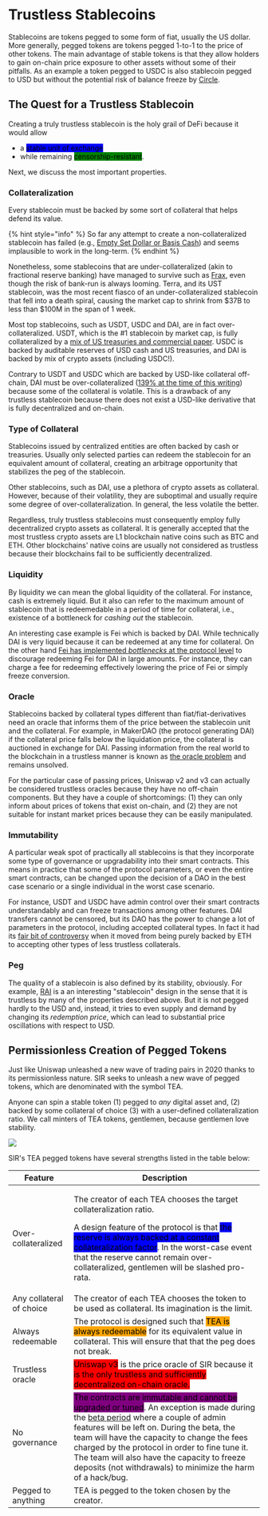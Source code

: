 # Trustless Stablecoins

Stablecoins are tokens pegged to some form of fiat, usually the US dollar. More generally, pegged tokens are tokens pegged 1-to-1 to the price of other tokens. The main advantage of stable tokens is that they allow holders to gain on-chain price exposure to other assets without some of their pitfalls. As an example a token pegged to USDC is also stablecoin pegged to USD but without the potential risk of balance freeze by [Circle](https://www.circle.com/en/usdc).

## The Quest for a Trustless Stablecoin

Creating a truly trustless stablecoin is the holy grail of DeFi because it would allow

* a <mark style="background-color:blue;">stable unit of exchange</mark>&#x20;
* while remaining <mark style="background-color:green;">censorship-resistant</mark>.

Next, we discuss the most important properties.

### Collateralization

Every stablecoin must be backed by some sort of collateral that helps defend its value.&#x20;

{% hint style="info" %}
So far any attempt to create a non-collateralized stablecoin has failed (e.g., [Empty Set Dollar or Basis Cash](https://blog.hubbleprotocol.io/stablecoin-cemetery/)) and seems implausible to work in the long-term.
{% endhint %}

Nonetheless, some stablecoins that are under-collateralized (akin to fractional reserve banking) have managed to survive such as [Frax](https://frax.finance/), even though the risk of bank-run is always looming. Terra, and its UST stablecoin, was the most recent fiasco of an under-collateralized stablecoin that fell into a death spiral, causing the market cap to shrink from $37B to less than $100M in the span of 1 week.

Most top stablecoins, such as USDT, USDC and DAI, are in fact over-collateralized. USDT, which is the #1 stablecoin by market cap, is fully collateralized by a [mix of US treasuries and commercial paper](https://tether.to/en/understanding-tethers-peg-and-reserves/). USDC is backed by auditable reserves of USD cash and US treasuries, and DAI is backed by mix of crypto assets (including USDC!).&#x20;

Contrary to USDT and USDC which are backed by USD-like collateral off-chain, DAI must be over-collateralized ([139% at the time of this writing](https://daistats.com/)) because some of the collateral is volatile. This is a drawback of any trustless stablecoin because there does not exist a USD-like derivative that is fully decentralized and on-chain.&#x20;

### Type of Collateral

Stablecoins issued by centralized entities are often backed by cash or treasuries. Usually only selected parties can redeem the stablecoin for an equivalent amount of collateral, creating an arbitrage opportunity that stabilizes the peg of the stablecoin.

Other stablecoins, such as DAI, use a plethora of crypto assets as collateral. However, because of their volatility, they are suboptimal and usually require some degree of over-collateralization. In general, the less volatile the better.

Regardless, truly trustless stablecoins must consequently employ fully decentralized crypto assets as collateral. It is generally accepted that the most trustless crypto assets are L1 blockchain native coins such as BTC and ETH. Other blockchains' native coins are usually not considered as trustless because their blockchains fail to be sufficiently decentralized.&#x20;

### Liquidity

By liquidity we can mean the global liquidity of the collateral. For instance, cash is extremely liquid. But it also can refer to the maximum amount of stablecoin that is redeemedable in a period of time for collateral, i.e., existence of a bottleneck for _cashing out_ the stablecoin.

An interesting case example is Fei which is backed by DAI. While technically DAI is very liquid because it can be redeemed at any time for collateral. On the other hand [Fei has implemented _bottlenecks_ at the protocol level](https://docs.tribedao.xyz/docs/protocol/Mechanism/PegStabilityModule) to discourage redeeming Fei for DAI in large amounts. For instance, they can charge a fee for redeeming effectively lowering the price of Fei or simply freeze conversion.

### Oracle

Stablecoins backed by collateral types different than fiat/fiat-derivatives need an oracle that informs them of the price between the stablecoin unit and the collateral. For example, in MakerDAO  (the protocol generating DAI) if the collateral price falls below the liquidation price, the collateral is auctioned in exchange for DAI. Passing information from the real world to the blockchain in a trustless manner is known as [the oracle problem](https://cointelegraph.com/magazine/2021/12/30/can-blockchain-solve-its-oracle-problem) and remains unsolved.

For the particular case of passing prices, Uniswap v2 and v3 can actually be considered trustless oracles because they have no off-chain components. But they have a couple of shortcomings: (1) they can only inform about prices of tokens that exist on-chain, and (2) they are not suitable for instant market prices because they can be easily manipulated.

### Immutability

A particular weak spot of practically all stablecoins is that they incorporate some type of governance or upgradability into their smart contracts. This means in practice that some of the protocol parameters, or even the entire smart contracts, can be changed upon the decision of a DAO in the best case scenario or a single individual in the worst case scenario.

For instance, USDT and USDC have admin control over their smart contracts understandably and can freeze transactions among other features. DAI transfers cannot be censored, but its DAO has the power to change a lot of parameters in the protocol, including accepted collateral types. In fact it had its [fair bit of controversy](https://cointelegraph.com/news/as-the-old-dai-shuts-down-maker-must-deal-with-centralized-collateral-risk) when it moved from being purely backed by ETH to accepting other types of less trustless collaterals.

### Peg

The quality of a stablecoin is also defined by its stability, obviously. For example, [RAI](https://reflexer.finance/) is a an interesting "stablecoin" design in the sense that it is trustless by many of the properties described above. But it is not pegged hardly to the USD and, instead, it tries to even supply and demand by changing its _redemption price_, which can lead to substantial price oscillations with respect to USD.

## Permissionless Creation of Pegged Tokens

Just like Uniswap unleashed a new wave of trading pairs in 2020 thanks to its permissionless nature. SIR seeks to unleash a new wave of pegged tokens, which are denominated with the symbol TEA.&#x20;

Anyone can spin a stable token (1) pegged to _any_ digital asset and, (2) backed by some collateral of choice (3) with a user-defined collateralization ratio. We call minters of TEA tokens, gentlemen, because gentlemen love stability.

![](../../.gitbook/assets/oprah\_meme.jpg)

SIR's TEA pegged tokens have several strengths listed in the table below:

| Feature                  | Description                                                                                                                                                                                                                                                                                                                                                                                                                                                                       |
| ------------------------ | --------------------------------------------------------------------------------------------------------------------------------------------------------------------------------------------------------------------------------------------------------------------------------------------------------------------------------------------------------------------------------------------------------------------------------------------------------------------------------- |
| Over-collateralized      | <p>The creator of each TEA chooses the target collateralization ratio.</p><p></p><p>A design feature of the protocol is that <mark style="background-color:blue;">the reserve is always backed at a constant collateralization factor</mark>. In the worst-case event that the reserve cannot remain over-collateralized, gentlemen will be slashed pro-rata.</p>                                                                                                                 |
| Any collateral of choice | The creator of each TEA chooses the token to be used as collateral. Its imagination is the limit.                                                                                                                                                                                                                                                                                                                                                                                 |
| Always redeemable        | The protocol is designed such that <mark style="background-color:orange;">TEA is always redeemable</mark> for its equivalent value in collateral. This will ensure that that the peg does not break.                                                                                                                                                                                                                                                                              |
| Trustless oracle         | <mark style="background-color:red;">Uniswap v3</mark> is the price oracle of SIR because it <mark style="background-color:red;">is the only trustless and sufficiently decentralized on-chain oracle.</mark>                                                                                                                                                                                                                                                                      |
| No governance            | <mark style="background-color:purple;">The contracts are immutable and cannot be upgraded or tuned</mark>. An exception is made during the [beta period](../../the-protocol/beta-period.md) where a couple of admin features will be left on. During the beta, the team will have the capacity to change the fees charged by the protocol in order to fine tune it. The team will also have the capacity to freeze deposits (not withdrawals) to minimize the harm of a hack/bug. |
| Pegged to anything       | TEA is pegged to the token chosen by the creator.                                                                                                                                                                                                                                                                                                                                                                                                                                 |
